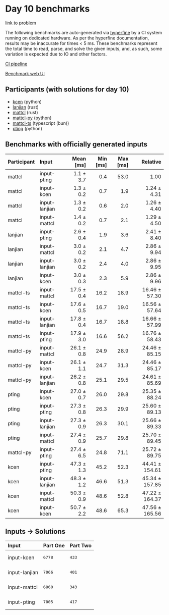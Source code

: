 # Day 10 benchmarks

[link to problem](https://adventofcode.com/2023/day/10)

The following benchmarks are auto-generated via
[hyperfine](https://github.com/sharkdp/hyperfine) by a CI system running on
dedicated hardware. As per the hyperfine documentation, results may be
inaccurate for times < 5 ms. These benchmarks represent the total time to read,
parse, and solve the given inputs, and, as such, some variation is expected due
to IO and other factors.

[CI pipeline](http://ci.papercode.net:8080/teams/main/pipelines/aoc2023)

[Benchmark web UI](https://aoc.ancalagon.black)


## Participants (with solutions for day 10)

- [kcen](https://github.com/kcen/aoc2023) (python)
- [lanjian](https://github.com/lanjian/aoc-2023) (rust)
- [mattcl](https://github.com/mattcl/aoc2023) (rust)
- [mattcl-py](https://github.com/mattcl/aoc2023-py) (python)
- [mattcl-ts](https://github.com/mattcl/aoc2023-js) (typescript (bun))
- [pting](https://github.com/pting/aoc2023) (python)


## Benchmarks with officially generated inputs

| Participant | Input | Mean [ms] | Min [ms] | Max [ms] | Relative |
|:---|:---|---:|---:|---:|---:|
| mattcl | input-pting | 1.1 ± 3.7 | 0.4 | 53.0 | 1.00 |
| mattcl | input-kcen | 1.3 ± 0.2 | 0.7 | 1.9 | 1.24 ± 4.31 |
| mattcl | input-lanjian | 1.3 ± 0.2 | 0.6 | 2.0 | 1.26 ± 4.40 |
| mattcl | input-mattcl | 1.4 ± 0.2 | 0.7 | 2.1 | 1.29 ± 4.50 |
| lanjian | input-pting | 2.6 ± 0.4 | 1.9 | 3.6 | 2.41 ± 8.40 |
| lanjian | input-mattcl | 3.0 ± 0.2 | 2.1 | 4.7 | 2.86 ± 9.94 |
| lanjian | input-lanjian | 3.0 ± 0.2 | 2.4 | 4.0 | 2.86 ± 9.95 |
| lanjian | input-kcen | 3.0 ± 0.3 | 2.3 | 5.9 | 2.86 ± 9.96 |
| mattcl-ts | input-mattcl | 17.5 ± 0.4 | 16.2 | 18.9 | 16.46 ± 57.30 |
| mattcl-ts | input-kcen | 17.6 ± 0.5 | 16.7 | 19.0 | 16.56 ± 57.64 |
| mattcl-ts | input-lanjian | 17.8 ± 0.4 | 16.7 | 18.8 | 16.66 ± 57.99 |
| mattcl-ts | input-pting | 17.9 ± 3.0 | 16.6 | 56.2 | 16.76 ± 58.43 |
| mattcl-py | input-mattcl | 26.1 ± 0.8 | 24.9 | 28.9 | 24.46 ± 85.15 |
| mattcl-py | input-kcen | 26.1 ± 1.1 | 24.7 | 31.3 | 24.46 ± 85.17 |
| mattcl-py | input-lanjian | 26.2 ± 0.8 | 25.1 | 29.5 | 24.61 ± 85.69 |
| pting | input-kcen | 27.0 ± 0.7 | 26.0 | 29.8 | 25.35 ± 88.24 |
| pting | input-pting | 27.3 ± 0.8 | 26.3 | 29.9 | 25.60 ± 89.13 |
| pting | input-lanjian | 27.3 ± 0.9 | 26.3 | 30.1 | 25.66 ± 89.33 |
| pting | input-mattcl | 27.4 ± 0.9 | 25.7 | 29.8 | 25.70 ± 89.45 |
| mattcl-py | input-pting | 27.4 ± 6.5 | 24.8 | 71.1 | 25.72 ± 89.75 |
| kcen | input-pting | 47.3 ± 1.3 | 45.2 | 52.3 | 44.41 ± 154.61 |
| kcen | input-lanjian | 48.3 ± 1.2 | 46.6 | 51.3 | 45.34 ± 157.85 |
| kcen | input-mattcl | 50.3 ± 0.9 | 48.6 | 52.8 | 47.22 ± 164.37 |
| kcen | input-kcen | 50.7 ± 2.2 | 48.6 | 65.3 | 47.56 ± 165.56 |


## Inputs -> Solutions

| Input | Part One | Part Two |
|:---|:---|:---|
|input-kcen|<pre>6778</pre>|<pre>433</pre>|
|input-lanjian|<pre>7066</pre>|<pre>401</pre>|
|input-mattcl|<pre>6860</pre>|<pre>343</pre>|
|input-pting|<pre>7005</pre>|<pre>417</pre>|